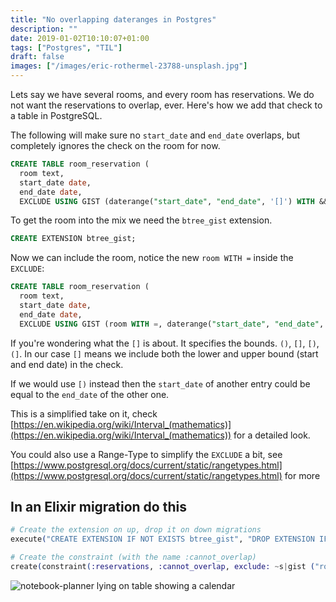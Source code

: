 ```yaml
---
title: "No overlapping dateranges in Postgres"
description: ""
date: 2019-01-02T10:10:07+01:00
tags: ["Postgres", "TIL"]
draft: false
images: ["/images/eric-rothermel-23788-unsplash.jpg"]
---
```

Lets say we have several rooms, and every room has reservations. We do not want the reservations to overlap, ever. Here's how we add that check to a table in PostgreSQL.<!--more-->

The following will make sure no `start_date` and `end_date` overlaps, but completely ignores the check on the room for now.

```sql
CREATE TABLE room_reservation (
  room text,
  start_date date,
  end_date date,
  EXCLUDE USING GIST (daterange("start_date", "end_date", '[]') WITH &&));
```

To get the room into the mix we need the `btree_gist` extension.

```sql
CREATE EXTENSION btree_gist;
```

Now we can include the room, notice the new `room WITH =` inside the `EXCLUDE`:

```sql
CREATE TABLE room_reservation (
  room text,
  start_date date,
  end_date date,
  EXCLUDE USING GIST (room WITH =, daterange("start_date", "end_date", '[]') WITH &&));
```

If you're wondering what the `[]` is about. It specifies the bounds. `()`, `[]`, `[)`, `(]`. In our case `[]` means we include both the lower and upper bound (start and end date) in the check.

If we would use `[)` instead then the `start_date` of another entry could be equal to the `end_date` of the other one.

This is a simplified take on it, check [https://en.wikipedia.org/wiki/Interval_(mathematics)](https://en.wikipedia.org/wiki/Interval_(mathematics)) for a detailed look.

You could also use a Range-Type to simplify the `EXCLUDE` a bit, see [https://www.postgresql.org/docs/current/static/rangetypes.html](https://www.postgresql.org/docs/current/static/rangetypes.html) for more

## In an Elixir migration do this

```elixir
# Create the extension on up, drop it on down migrations
execute("CREATE EXTENSION IF NOT EXISTS btree_gist", "DROP EXTENSION IF EXISTS btree_gist")

# Create the constraint (with the name :cannot_overlap)
create(constraint(:reservations, :cannot_overlap, exclude: ~s|gist ("room" WITH =, daterange("start_date", "end_date", '[]') WITH &&)|))
```

![notebook-planner lying on table showing a calendar](/images/eric-rothermel-23788-unsplash.jpg)
